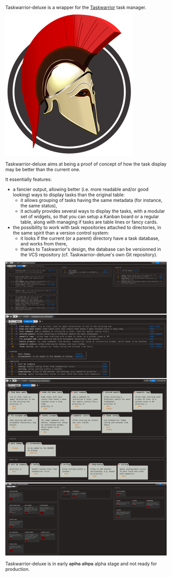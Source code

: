 Taskwarrior-deluxe is a wrapper for the [Taskwarrior](https://taskwarrior.org/) task manager.

![A crested corinthian helmet drawn in colors, over a grey circle.](taskwarrior-deluxe-emblem.svg)

Taskwarrior-deluxe aims at being a proof of concept of how the task display may be better than the current one.

It essentially features:
- a fancier output, allowing better (i.e. more readable and/or good looking) ways to display tasks than the original table:
    - it allows grouping of tasks having the same metadata (for instance, the same status),
    - it actually provides several ways to display the tasks, with a modular set of widgets, so that you can setup a Kanban board or a regular table, along with managing if tasks are table lines or fancy cards.
- the possibility to work with task repositories attached to directories, in the same spirit than a version control system:
    - it looks if the current (or a parent) directory have a task database, and works from there,
    - thanks to Taskwarrior's design, the database can be versionned in the VCS repository (cf. Taskwarrior-deluxe's own Git repository).

![](screenshots/screenshot_subgroup_kanban.png)
![](screenshots/screenshot_groups.png)
![](screenshots/screenshot_chalky_sheets.png)
![](screenshots/screenshot_carbon_sheets_kanban.png)

Taskwarrior-deluxe is in early ~~aplha~~ ~~alhpa~~ alpha stage and not ready for production.

